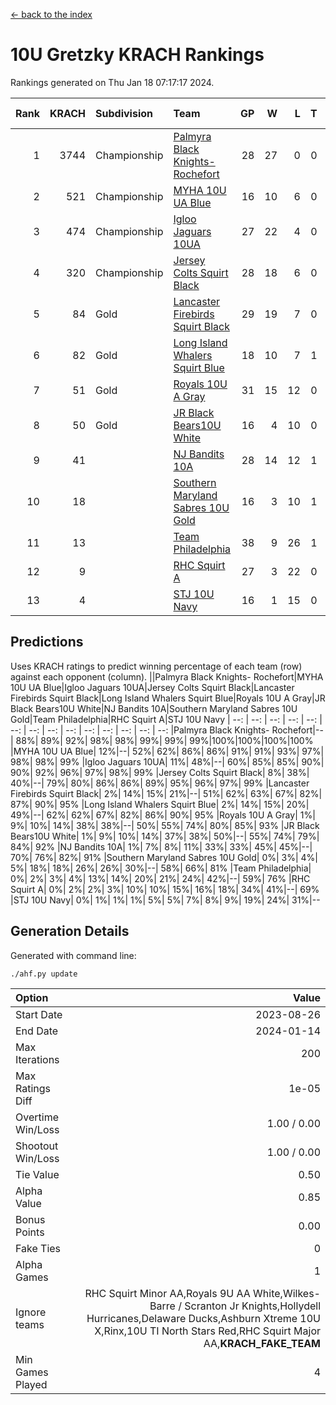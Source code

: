 [<- back to the index](readme.md)
# 10U Gretzky KRACH Rankings
Rankings generated on Thu Jan 18 07:17:17 2024.

Rank|KRACH|Subdivision|Team|GP|W|L|T|OTW|OTL|SoS|Exp Wins|Win Diff
---:|---:|:---|:---|---:|---:|---:|---:|---:|---:|---:|---:|---:
1|3744|Championship|[Palmyra Black Knights- Rochefort](https://gamesheetstats.com/seasons/3659/teams/140260/schedule)|28|27|0|0|0|1|164|27.8|-0.0
2|521|Championship|[MYHA 10U UA Blue](https://gamesheetstats.com/seasons/3659/teams/140258/schedule)|16|10|6|0|0|0|1017|10.8|-0.0
3|474|Championship|[Igloo Jaguars 10UA](https://gamesheetstats.com/seasons/3659/teams/140253/schedule)|27|22|4|0|0|1|255|22.9|0.0
4|320|Championship|[Jersey Colts Squirt Black](https://gamesheetstats.com/seasons/3659/teams/140254/schedule)|28|18|6|0|1|3|657|19.9|0.0
5|84|Gold|[Lancaster Firebirds Squirt Black](https://gamesheetstats.com/seasons/3659/teams/140256/schedule)|29|19|7|0|2|1|188|21.9|0.0
6|82|Gold|[Long Island Whalers Squirt Blue](https://gamesheetstats.com/seasons/3659/teams/140257/schedule)|18|10|7|1|0|0|467|11.4|0.0
7|51|Gold|[Royals 10U A Gray](https://gamesheetstats.com/seasons/3659/teams/140262/schedule)|31|15|12|0|2|2|225|17.9|0.0
8|50|Gold|[JR Black Bears10U White](https://gamesheetstats.com/seasons/3659/teams/140255/schedule)|16|4|10|0|1|1|816|5.9|0.0
9|41||[NJ Bandits 10A](https://gamesheetstats.com/seasons/3659/teams/140259/schedule)|28|14|12|1|0|1|117|15.4|0.0
10|18||[Southern Maryland Sabres 10U Gold](https://gamesheetstats.com/seasons/3659/teams/140263/schedule)|16|3|10|1|2|0|82|6.4|0.0
11|13||[Team Philadelphia](https://gamesheetstats.com/seasons/3659/teams/140265/schedule)|38|9|26|1|0|2|493|10.4|0.0
12|9||[RHC Squirt A](https://gamesheetstats.com/seasons/3659/teams/140261/schedule)|27|3|22|0|2|0|106|5.9|0.0
13|4||[STJ 10U Navy](https://gamesheetstats.com/seasons/3659/teams/140264/schedule)|16|1|15|0|0|0|742|1.9|0.0

## Predictions
Uses KRACH ratings to predict winning percentage of each team (row) against each opponent (column).
||Palmyra Black Knights- Rochefort|MYHA 10U UA Blue|Igloo Jaguars 10UA|Jersey Colts Squirt Black|Lancaster Firebirds Squirt Black|Long Island Whalers Squirt Blue|Royals 10U A Gray|JR Black Bears10U White|NJ Bandits 10A|Southern Maryland Sabres 10U Gold|Team Philadelphia|RHC Squirt A|STJ 10U Navy
| --: | --: | --: | --: | --: | --: | --: | --: | --: | --: | --: | --: | --: | --: 
|Palmyra Black Knights- Rochefort|--| 88%| 89%| 92%| 98%| 98%| 99%| 99%| 99%|100%|100%|100%|100%
|MYHA 10U UA Blue| 12%|--| 52%| 62%| 86%| 86%| 91%| 91%| 93%| 97%| 98%| 98%| 99%
|Igloo Jaguars 10UA| 11%| 48%|--| 60%| 85%| 85%| 90%| 90%| 92%| 96%| 97%| 98%| 99%
|Jersey Colts Squirt Black|  8%| 38%| 40%|--| 79%| 80%| 86%| 86%| 89%| 95%| 96%| 97%| 99%
|Lancaster Firebirds Squirt Black|  2%| 14%| 15%| 21%|--| 51%| 62%| 63%| 67%| 82%| 87%| 90%| 95%
|Long Island Whalers Squirt Blue|  2%| 14%| 15%| 20%| 49%|--| 62%| 62%| 67%| 82%| 86%| 90%| 95%
|Royals 10U A Gray|  1%|  9%| 10%| 14%| 38%| 38%|--| 50%| 55%| 74%| 80%| 85%| 93%
|JR Black Bears10U White|  1%|  9%| 10%| 14%| 37%| 38%| 50%|--| 55%| 74%| 79%| 84%| 92%
|NJ Bandits 10A|  1%|  7%|  8%| 11%| 33%| 33%| 45%| 45%|--| 70%| 76%| 82%| 91%
|Southern Maryland Sabres 10U Gold|  0%|  3%|  4%|  5%| 18%| 18%| 26%| 26%| 30%|--| 58%| 66%| 81%
|Team Philadelphia|  0%|  2%|  3%|  4%| 13%| 14%| 20%| 21%| 24%| 42%|--| 59%| 76%
|RHC Squirt A|  0%|  2%|  2%|  3%| 10%| 10%| 15%| 16%| 18%| 34%| 41%|--| 69%
|STJ 10U Navy|  0%|  1%|  1%|  1%|  5%|  5%|  7%|  8%|  9%| 19%| 24%| 31%|--

## Generation Details

Generated with command line:
```
./ahf.py update
```

| Option | Value |
| :----- | ----: |
| Start Date | 2023-08-26 |
| End Date | 2024-01-14 |
| Max Iterations | 200 |
| Max Ratings Diff | 1e-05 |
| Overtime Win/Loss | 1.00 / 0.00 |
| Shootout Win/Loss | 1.00 / 0.00 |
| Tie Value | 0.50 |
| Alpha Value | 0.85 |
| Bonus Points | 0.00 |
| Fake Ties | 0 |
| Alpha Games | 1 |
| Ignore teams | RHC Squirt Minor AA,Royals 9U AA White,Wilkes-Barre / Scranton Jr Knights,Hollydell Hurricanes,Delaware Ducks,Ashburn Xtreme 10U X,Rinx,10U TI North Stars Red,RHC Squirt Major AA,__KRACH_FAKE_TEAM__ |
| Min Games Played | 4 |

